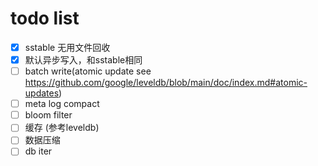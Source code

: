 # todo list

- [x] sstable 无用文件回收
- [x] 默认异步写入，和sstable相同
- [ ] batch write(atomic update see <https://github.com/google/leveldb/blob/main/doc/index.md#atomic-updates>)
- [ ] meta log compact
- [ ] bloom filter
- [ ] 缓存 (参考leveldb)
- [ ] 数据压缩
- [ ] db iter
